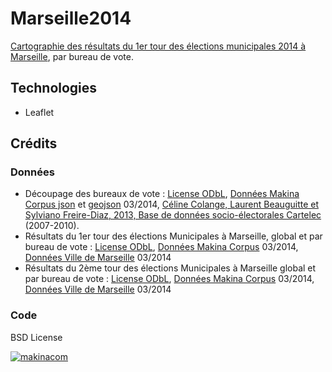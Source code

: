 Marseille2014
=============

[Cartographie des résultats du 1er tour des élections municipales 2014 à Marseille](http://municipalesmarseille2014.makina-corpus.com/), par bureau de vote.

## Technologies

* Leaflet

## Crédits

### Données

* Découpage des bureaux de vote : [License ODbL](http://www.ideeslibres.org/licence-odbl-1-0-fr/), [Données Makina Corpus json](https://github.com/makinacorpus/marseille2014/blob/gh-pages/bureaux_marseille.json) et [geojson](https://raw.githubusercontent.com/makinacorpus/marseille2014/gh-pages/bureaux_marseille.geojson) 03/2014, [Céline Colange, Laurent Beauguitte et Sylviano Freire-Diaz, 2013, Base de données socio-électorales Cartelec](http://www.cartelec.net)  (2007-2010).
* Résultats du 1er tour des élections Municipales à Marseille, global et par bureau de vote : [License ODbL](http://www.ideeslibres.org/licence-odbl-1-0-fr/), [Données Makina Corpus](https://github.com/makinacorpus/marseille2014/blob/gh-pages/results_marseille.json) 03/2014, [Données Ville de Marseille](http://www.marseille.fr/municipales2014/) 03/2014
* Résultats du 2ème tour des élections Municipales à Marseille global et par bureau de vote : [License ODbL](http://www.ideeslibres.org/licence-odbl-1-0-fr/), [Données Makina Corpus](https://github.com/makinacorpus/marseille2014/blob/gh-pages/results_marseille_2.json) 03/2014, [Données Ville de Marseille](http://www.marseille.fr/municipales2014/) 03/2014

### Code

BSD License 

[![makinacom](http://depot.makina-corpus.org/public/logo.gif)](http://makina-corpus.com)

